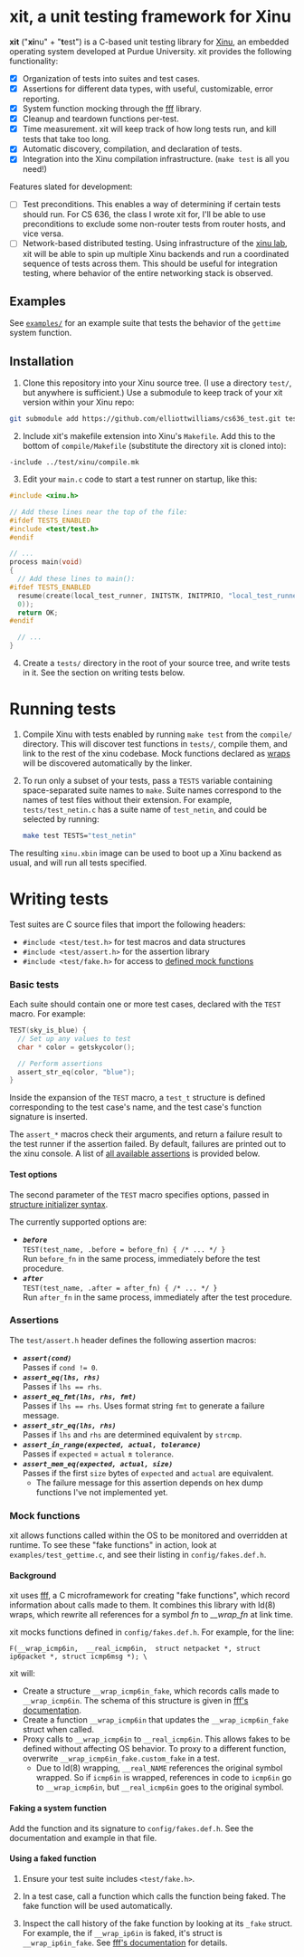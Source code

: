 # xit, a unit testing framework for Xinu

**xit** ("**xi**nu" + "**t**est") is a C-based unit testing library for [Xinu][xinu], an
embedded operating system developed at Purdue University. xit provides the
following functionality:

- [x] Organization of tests into suites and test cases.
- [x] Assertions for different data types, with useful, customizable, error
  reporting.
- [x] System function mocking through the [fff][fff] library.
- [x] Cleanup and teardown functions per-test.
- [x] Time measurement. xit will keep track of how long tests run, and kill
  tests that take too long.
- [x] Automatic discovery, compilation, and declaration of tests.
- [x] Integration into the Xinu compilation infrastructure. (`make test` is all
  you need!)

Features slated for development:

- [ ] Test preconditions. This enables a way of determining if certain tests
  should run. For CS 636, the class I wrote xit for, I'll be able to use
  preconditions to exclude some non-router tests from router hosts, and vice
  versa.
- [ ] Network-based distributed testing. Using infrastructure of the [xinu
  lab][lab], xit will be able to spin up multiple Xinu backends and run a
  coordinated sequence of tests across them.  This should be useful for
  integration testing, where behavior of the entire networking stack is
  observed.
  
[xinu]: http://www.xinu.cs.purdue.edu
[lab]: http://www.xinu.cs.purdue.edu/#lab


## Examples

See [`examples/`](examples) for an example suite that tests
the behavior of the `gettime` system function.


## Installation

1. Clone this repository into your Xinu source tree. (I use a directory
   `test/`, but anywhere is sufficient.) Use a submodule to keep track of your
   xit version within your Xinu repo:

  ```sh
  git submodule add https://github.com/elliottwilliams/cs636_test.git test
  ```

2. Include xit's makefile extension into Xinu's `Makefile`. Add this to the
   bottom of `compile/Makefile` (substitute the directory xit is cloned
   into):

  ```make
  -include ../test/xinu/compile.mk
  ```

3. Edit your `main.c` code to start a test runner on startup, like this:

  ```c
  #include <xinu.h>

  // Add these lines near the top of the file:
  #ifdef TESTS_ENABLED
  #include <test/test.h>
  #endif

  // ...
  process main(void)
  {
    // Add these lines to main():
  #ifdef TESTS_ENABLED
    resume(create(local_test_runner, INITSTK, INITPRIO, "local_test_runner",
    0));
    return OK;
  #endif

    // ...
  }
  ```

4. Create a `tests/` directory in the root of your source tree, and write tests
   in it. See the section on writing tests below. 


# Running tests

1. Compile Xinu with tests enabled by running `make test` from the `compile/`
   directory. This will discover test functions in `tests/`, compile them,
   and link to the rest of the xinu codebase. Mock functions declared as
   [wraps][wrap] will be discovered automatically by the linker.

2. To run only a subset of your tests, pass a `TESTS` variable containing
   space-separated suite names to `make`. Suite names correspond to the names
   of test files without their extension. For example, `tests/test_netin.c` has a
   suite name of `test_netin`, and could be selected by running:

   ```sh
   make test TESTS="test_netin"
   ```

The resulting `xinu.xbin` image can be used to boot up a Xinu backend as
usual, and will run all tests specified.

[wrap]: #mock-functions


# Writing tests

Test suites are C source files that import the following headers:

- `#include <test/test.h>` for test macros and data structures
- `#include <test/assert.h>` for the assertion library
- `#include <test/fake.h>` for access to [defined mock functions][mock]

[mock]: #mock_functions

### Basic tests

Each suite should contain one or more test cases, declared with the `TEST`
macro. For example:

```c
TEST(sky_is_blue) {
  // Set up any values to test
  char * color = getskycolor();

  // Perform assertions
  assert_str_eq(color, "blue");
}
```

Inside the expansion of the `TEST` macro, a `test_t` structure is defined
corresponding to the test case's name, and the test case's function signature
is inserted.

The `assert_*` macros check their arguments, and return a failure result to the
test runner if the assertion failed. By default, failures are printed out to
the xinu console. A list of [all available assertions][assertions] is provided
below.

[assertions]: #assertions

####  Test options

The second parameter of the `TEST` macro specifies options, passed in
[structure initializer syntax][gcc-init].

The currently supported options are:

- **_`before`_**  
  `TEST(test_name, .before = before_fn) { /* ... */ }`  
  Run `before_fn` in the same process, immediately before the test procedure.
- **_`after`_**  
  `TEST(test_name, .after = after_fn) { /* ... */ }`  
  Run `after_fn` in the same process, immediately after the test procedure.

[gcc-init]: https://gcc.gnu.org/onlinedocs/gcc/Designated-Inits.html

### Assertions

The `test/assert.h` header defines the following assertion macros:

- **_`assert(cond)`_**   
  Passes if `cond != 0`.
- **_`assert_eq(lhs, rhs)`_**  
  Passes if `lhs == rhs`.
- **_`assert_eq_fmt(lhs, rhs, fmt)`_**  
  Passes if `lhs == rhs`. Uses format string `fmt` to generate a failure
  message.
- **_`assert_str_eq(lhs, rhs)`_**  
  Passes if `lhs` and `rhs` are determined equivalent by `strcmp`.
- **_`assert_in_range(expected, actual, tolerance)`_**  
  Passes if `expected` = `actual` ± `tolerance`.
- **_`assert_mem_eq(expected, actual, size)`_**  
  Passes if the first `size` bytes of `expected` and `actual` are equivalent. 
    - The failure message for this assertion depends on hex dump functions I've
      not implemented yet.


### Mock functions

xit allows functions called within the OS to be monitored and overridden at
runtime. To see these "fake functions" in action, look at
`examples/test_gettime.c`, and see their listing in `config/fakes.def.h`.

#### Background

xit uses [fff][fff], a C microframework for creating "fake functions", which
record information about calls made to them. It combines this library with ld(8) wraps, which
rewrite all references for a symbol *fn* to *__wrap_fn* at link time. 

xit mocks functions defined in `config/fakes.def.h`. For example, for the line:

    F(__wrap_icmp6in,  __real_icmp6in,  struct netpacket *, struct ip6packet *, struct icmp6msg *); \

xit will:

- Create a structure `__wrap_icmp6in_fake`, which records calls made to
  `__wrap_icmp6in`. The schema of this structure is given in 
  [fff's documentation][fake].
- Create a function `__wrap_icmp6in` that updates the `__wrap_icmp6in_fake`
  struct when called.
- Proxy calls to `__wrap_icmp6in` to `__real_icmp6in`. This allows fakes to be
  defined without affecting OS behavior. To proxy to a different function,
  overwrite `__wrap_icmp6in_fake.custom_fake` in a test.
  - Due to ld(8) wrapping, `__real_NAME` references the original symbol
    wrapped. So if `icmp6in` is wrapped, references in code to `icmp6in` go to
    `__wrap_icmp6in`, but `__real_icmp6in` goes to the original symbol.

[fff]: https://github.com/meekrosoft/fff
[fake]: https://github.com/meekrosoft/fff#hello-fake-world


#### Faking a system function

Add the function and its signature to `config/fakes.def.h`. See the
documentation and example in that file. 


#### Using a faked function

1. Ensure your test suite includes `<test/fake.h>`.

2. In a test case, call a function which calls the function being faked. The
   fake function will be used automatically.

3. Inspect the call history of the fake function by looking at its `_fake`
   struct. For example, the if `__wrap_ip6in` is faked, it's struct is
   `__wrap_ip6in_fake`. See [fff's documentation][fff] for details.
